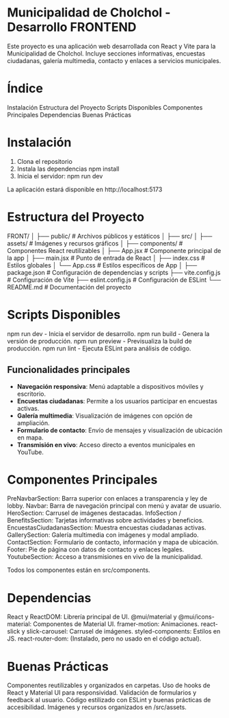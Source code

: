 # Municipalidad de Cholchol - Desarrollo FRONTEND

Este proyecto es una aplicación web desarrollada con React y Vite para la Municipalidad de Cholchol. Incluye secciones informativas, encuestas ciudadanas, galería multimedia, contacto y enlaces a servicios municipales.

# Índice
Instalación
Estructura del Proyecto
Scripts Disponibles
Componentes Principales
Dependencias
Buenas Prácticas

# Instalación

1. Clona el repositorio
2. Instala las dependencias 
        npm install
3. Inicia el servidor:
        npm run dev

La aplicación estará disponible en http://localhost:5173


# Estructura del Proyecto

FRONT/
│
├── public/                # Archivos públicos y estáticos
│
├── src/
│   ├── assets/            # Imágenes y recursos gráficos
│   ├── components/        # Componentes React reutilizables
│   ├── App.jsx            # Componente principal de la app
│   ├── main.jsx           # Punto de entrada de React
│   ├── index.css          # Estilos globales
│   └── App.css            # Estilos específicos de App
│
├── package.json           # Configuración de dependencias y scripts
├── vite.config.js         # Configuración de Vite
├── eslint.config.js       # Configuración de ESLint
└── README.md              # Documentación del proyecto

# Scripts Disponibles
npm run dev - Inicia el servidor de desarrollo.
npm run build - Genera la versión de producción.
npm run preview - Previsualiza la build de producción.
npm run lint - Ejecuta ESLint para análisis de código.

## Funcionalidades principales

- **Navegación responsiva**: Menú adaptable a dispositivos móviles y escritorio.
- **Encuestas ciudadanas**: Permite a los usuarios participar en encuestas activas.
- **Galería multimedia**: Visualización de imágenes con opción de ampliación.
- **Formulario de contacto**: Envío de mensajes y visualización de ubicación en mapa.
- **Transmisión en vivo**: Acceso directo a eventos municipales en YouTube.


# Componentes Principales
PreNavbarSection: Barra superior con enlaces a transparencia y ley de lobby.
Navbar: Barra de navegación principal con menú y avatar de usuario.
HeroSection: Carrusel de imágenes destacadas.
InfoSection / BenefitsSection: Tarjetas informativas sobre actividades y beneficios.
EncuestasCiudadanasSection: Muestra encuestas ciudadanas activas.
GallerySection: Galería multimedia con imágenes y modal ampliado.
ContactSection: Formulario de contacto, información y mapa de ubicación.
Footer: Pie de página con datos de contacto y enlaces legales.
YoutubeSection: Acceso a transmisiones en vivo de la municipalidad.

Todos los componentes están en src/components.

# Dependencias
React y ReactDOM: Librería principal de UI.
@mui/material y @mui/icons-material: Componentes de Material UI.
framer-motion: Animaciones.
react-slick y slick-carousel: Carrusel de imágenes.
styled-components: Estilos en JS.
react-router-dom: (Instalado, pero no usado en el código actual).

# Buenas Prácticas
Componentes reutilizables y organizados en carpetas.
Uso de hooks de React y Material UI para responsividad.
Validación de formularios y feedback al usuario.
Código estilizado con ESLint y buenas prácticas de accesibilidad.
Imágenes y recursos organizados en /src/assets.
